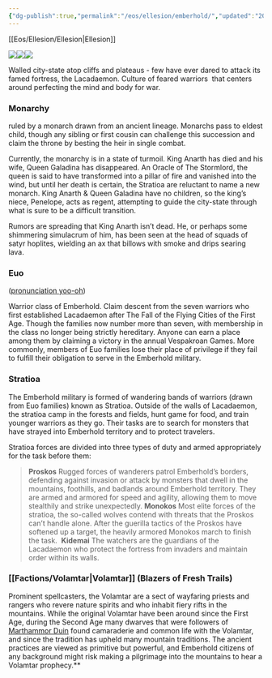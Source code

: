 ```yaml
---
{"dg-publish":true,"permalink":"/eos/ellesion/emberhold/","updated":"2024-12-22T20:30:16.966-05:00"}
---
```


[[Eos/Ellesion/Ellesion\|Ellesion]]
  
![](https://lh7-us.googleusercontent.com/MFQMklZjhNIzoNV7_f0t3lqG_x8KsJtxj_YMWySND0jWQmkC0aPtodKVYrtNtTYTDeKduPFw0b_cuBBXSh0USF-C9YHb8r8ktxlAVN4bzl-WoUO0QtNzZaRPAQjrRgUv14Ku9FeIBXoJUkkg1SBvEvg)![](https://lh7-us.googleusercontent.com/RXwzNo-HFqlYUOHyqkg3Hn2tKa9BF_5m1fkRQcYtoJtQpHTV4LzMuigTAdIAWSmNOvaD4Uqe5Y_8mZUrj1YAxvxJ0eEaIba6BJUNMn-EenQvTx7SYIAJMmKKe5m_bUv65fE6yRIWhxs7zHQ0_KCexA4)![](https://lh7-us.googleusercontent.com/CvrVuRkHrJ6fw3MUWkQ8WxmHxk3l0Bcg2IrLssClll1nmUCnlFebXji154XSirmbRTDxRa3MO1hKzRCvIWYKDhDtp68ida0q2ttdDVfPBVE9orG_83LMnUzBjXNqetCpvGz8eCya77d6O_k8sLj7iLw)  

Walled city-state atop cliffs and plateaus - few have ever dared to attack its famed fortress, the Lacadaemon.
Culture of feared warriors  that centers around perfecting the mind and body for war. 

### Monarchy 
ruled by a monarch drawn from an ancient lineage. Monarchs pass to eldest child, though any sibling or first cousin can challenge this succession and claim the throne by besting the heir in single combat. 

Currently, the monarchy is in a state of turmoil. King Anarth has died and his wife, Queen Galadina has disappeared. An Oracle of The Stormlord, the queen is said to have transformed into a pillar of fire and vanished into the wind, but until her death is certain, the Stratioa are reluctant to name a new monarch. King Anarth & Queen Galadina have no children, so the king’s niece, Penelope, acts as regent, attempting to guide the city-state through what is sure to be a difficult transition.

Rumors are spreading that King Anarth isn’t dead. He, or perhaps some shimmering simulacrum of him, has been seen at the head of squads of satyr hoplites, wielding an ax that billows with smoke and drips searing lava. 
### Euo 
([pronunciation yoo-oh](https://www.google.com/search?q=euo+greek+pronunciation&biw=1462&bih=880&sxsrf=ALiCzsY8xv8v5b1QyIMC5KhwvaWHGS6Fgg%3A1668119713724&ei=oXxtY_vXK9OwqtsPr9yn-AU&ved=0ahUKEwi7rOqX1qT7AhVTmGoFHS_uCV8Q4dUDCBA&uact=5&oq=euo+greek+pronunciation&gs_lcp=Cgxnd3Mtd2l6LXNlcnAQAzIFCAAQogQyBQgAEKIEMgUIABCiBDIFCAAQogQyBQgAEKIEOgoIABBHENYEELADOg0IABCABBCxAxCDARAKOgUIABCABDoHCAAQgAQQCjoQCC4QrwEQxwEQsQMQgAQQDToHCAAQgAQQDToNCC4QgAQQxwEQrwEQDToJCAAQgAQQDRAKOgYIABAeEA06CAgAEAgQHhANOgoIABAIEB4QDxANOgUIABCGAzoHCCEQoAEQCkoECEEYAEoECEYYAFDgAljWGmDnG2gCcAF4AIABhQGIAbAOkgEEMTUuNJgBAKABAcgBBMABAQ&sclient=gws-wiz-serp))

Warrior class of Emberhold. Claim descent from the seven warriors who first established Lacadaemon after The Fall of the Flying Cities of the First Age. Though the families now number more than seven, with membership in the class no longer being strictly hereditary. Anyone can earn a place among them by claiming a victory in the annual Vespakroan Games. More commonly, members of Euo families lose their place of privilege if they fail to fulfill their obligation to serve in the Emberhold military.
### Stratioa
The Emberhold military is formed of wandering bands of warriors (drawn from Euo families) known as Stratioa. Outside of the walls of Lacadaemon, the stratioa camp in the forests and fields, hunt game for food, and train younger warriors as they go. Their tasks are to search for monsters that have strayed into Emberhold territory and to protect travelers. 

Stratioa forces are divided into three types of duty and armed appropriately for the task before them:

>**Proskos**
Rugged forces of wanderers patrol Emberhold’s borders, defending against invasion or attack by monsters that dwell in the mountains, foothills, and badlands around Emberhold territory. They are armed and armored for speed and agility, allowing them to move stealthily and strike unexpectedly.
**Monokos**
Most elite forces of the stratioa, the so-called wolves contend with threats that the Proskos can’t handle alone. After the guerilla tactics of the Proskos have softened up a target, the heavily armored Monokos march to finish the task. 
**Kidemai**
The watchers are the guardians of the Lacadaemon who protect the fortress from invaders and maintain order within its walls. 

### [[Factions/Volamtar\|Volamtar]] (Blazers of Fresh Trails)

Prominent spellcasters, the Volamtar are a sect of wayfaring priests and rangers who revere nature spirits and who inhabit fiery rifts in the mountains. While the original Volamtar have been around since the First Age, during the Second Age many dwarves that were followers of [Marthammor Duin](https://forgottenrealms.fandom.com/wiki/Marthammor_Duin) found camaraderie and common life with the Volamtar, and since the tradition has upheld many mountain traditions. The ancient practices are viewed as primitive but powerful, and Emberhold citizens of any background might risk making a pilgrimage into the mountains to hear a Volamtar prophecy.**